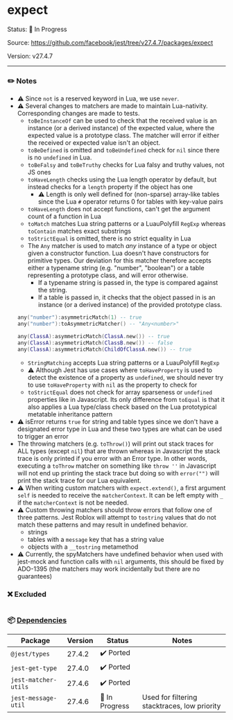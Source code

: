 # expect

Status: :hammer: In Progress

Source: https://github.com/facebook/jest/tree/v27.4.7/packages/expect

Version: v27.4.7

---

### :pencil2: Notes
* :warning: Since `not` is a reserved keyword in Lua, we use `never`.
* :warning: Several changes to matchers are made to maintain Lua-nativity. Corresponding changes are made to tests.
    * `toBeInstanceOf` can be used to check that the received value is an instance (or a derived instance) of the expected value, where the expected value is a prototype class. The matcher will error if either the received or expected value isn't an object.
    * `toBeDefined` is omitted and `toBeUndefined` check for `nil` since there is no `undefined` in Lua.
    * `toBeFalsy` and `toBeTruthy` checks for Lua falsy and truthy values, not JS ones
    * `toHaveLength` checks using the Lua length operator by default, but instead checks for a `length` property if the object has one
        * :warning: Length is only well defined for (non-sparse) array-like tables since the Lua `#` operator returns 0 for tables with key-value pairs
    * `toHaveLength` does not accept functions, can't get the argument count of a function in Lua
    * `toMatch` matches Lua string patterns or a LuauPolyfill `RegExp` whereas `toContain` matches exact substrings
    * `toStrictEqual` is omitted, there is no strict equality in Lua
    * The `Any` matcher is used to match *any* instance of a type or object given a constructor function. Lua doesn't have constructors for primitive types. Our deviation for this matcher therefore accepts either a typename string (e.g. "number", "boolean") or a table representing a prototype class, and will error otherwise.
        * If a typename string is passed in, the type is compared against the string.
        * If a table is passed in, it checks that the object passed in is an instance (or a derived instance) of the provided prototype class.
    ```lua
    any("number"):asymmetricMatch(1) -- true
    any("number"):toAsymmetricMatcher() -- "Any<number>"

    any(ClassA):asymmetricMatch(ClassA.new()) -- true
    any(ClassA):asymmetricMatch(ClassB.new()) -- false
    any(ClassA):asymmetricMatch(ChildOfClassA.new()) -- true
    ```
    * `StringMatching` accepts Lua string patterns or a LuauPolyfill `RegExp`
    * :warning: Although Jest has use cases where `toHaveProperty` is used to detect the existence of a property as `undefined`, we should never try to use `toHaveProperty` with `nil` as the property to check for
    * `toStrictEqual` does not check for array sparseness or `undefined` properties like in Javascript. Its only difference from `toEqual` is that it also applies a Lua type/class check based on the Lua prototypical metatable inheritance pattern
* :warning: isError returns `true` for string and table types since we don't have a designated error type in Lua and these two types are what can be used to trigger an error
* The throwing matchers (e.g. `toThrow()`) will print out stack traces for ALL types (except `nil`) that are thrown whereas in Javascript the stack trace is only printed if you error with an Error type. In other words, executing a `toThrow` matcher on something like `throw ''` in Javascript will not end up printing the stack trace but doing so with `error("")` will print the stack trace for our Lua equivalent.
* :warning: When writing custom matchers with `expect.extend()`, a first argument `self` is needed to receive the `matcherContext`. It can be left empty with `_` if the `matcherContext` is not be needed.
* :warning: Custom throwing matchers should throw errors that follow one of three patterns. Jest Roblox will attempt to `tostring` values that do not match these patterns and may result in undefined behavior.
    * strings
    * tables with a `message` key that has a string value
    * objects with a `__tostring` metamethod
* :warning: Currently, the spyMatchers have undefined behavior when used with jest-mock and function calls with `nil` arguments, this should be fixed by ADO-1395 (the matchers may work incidentally but there are no guarantees)

### :x: Excluded
```
```

### :package: [Dependencies](https://github.com/facebook/jest/blob/v27.4.7/packages/expect/package.json)
| Package              | Version | Status                    | Notes                                        |
| -------------------- | ------- | ------------------------- | -------------------------------------------- |
| `@jest/types`        | 27.4.2  | :heavy_check_mark: Ported |                                              |
| `jest-get-type`      | 27.4.0  | :heavy_check_mark: Ported |                                              |
| `jest-matcher-utils` | 27.4.6  | :heavy_check_mark: Ported |                                              |
| `jest-message-util`  | 27.4.6  | :hammer: In Progress      | Used for filtering stacktraces, low priority |
